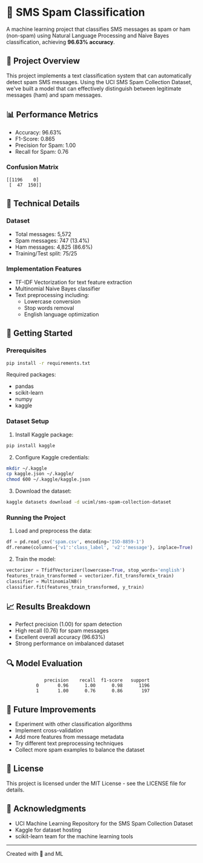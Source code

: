 # 📱 SMS Spam Classification

A machine learning project that classifies SMS messages as spam or ham (non-spam) using Natural Language Processing and Naive Bayes classification, achieving **96.63% accuracy**.

## 🎯 Project Overview
This project implements a text classification system that can automatically detect spam SMS messages. Using the UCI SMS Spam Collection Dataset, we've built a model that can effectively distinguish between legitimate messages (ham) and spam messages.

## 📊 Performance Metrics
- Accuracy: 96.63%
- F1-Score: 0.865
- Precision for Spam: 1.00
- Recall for Spam: 0.76

### Confusion Matrix
```
[[1196    0]
 [  47  150]]
```

## 🔧 Technical Details

### Dataset
- Total messages: 5,572
- Spam messages: 747 (13.4%)
- Ham messages: 4,825 (86.6%)
- Training/Test split: 75/25

### Implementation Features
- TF-IDF Vectorization for text feature extraction
- Multinomial Naive Bayes classifier
- Text preprocessing including:
  - Lowercase conversion
  - Stop words removal
  - English language optimization

## 🚀 Getting Started

### Prerequisites
```bash
pip install -r requirements.txt
```

Required packages:
- pandas
- scikit-learn
- numpy
- kaggle

### Dataset Setup
1. Install Kaggle package:
```bash
pip install kaggle
```

2. Configure Kaggle credentials:
```bash
mkdir ~/.kaggle
cp kaggle.json ~/.kaggle/
chmod 600 ~/.kaggle/kaggle.json
```

3. Download the dataset:
```bash
kaggle datasets download -d uciml/sms-spam-collection-dataset
```

### Running the Project
1. Load and preprocess the data:
```python
df = pd.read_csv('spam.csv', encoding='ISO-8859-1')
df.rename(columns={'v1':'class_label', 'v2':'message'}, inplace=True)
```

2. Train the model:
```python
vectorizer = TfidfVectorizer(lowercase=True, stop_words='english')
features_train_transformed = vectorizer.fit_transform(x_train)
classifier = MultinomialNB()
classifier.fit(features_train_transformed, y_train)
```

## 📈 Results Breakdown
- Perfect precision (1.00) for spam detection
- High recall (0.76) for spam messages
- Excellent overall accuracy (96.63%)
- Strong performance on imbalanced dataset

## 🔍 Model Evaluation
```
              precision    recall  f1-score   support
           0       0.96      1.00      0.98      1196
           1       1.00      0.76      0.86       197
```

## 📝 Future Improvements
- Experiment with other classification algorithms
- Implement cross-validation
- Add more features from message metadata
- Try different text preprocessing techniques
- Collect more spam examples to balance the dataset

## 📜 License
This project is licensed under the MIT License - see the LICENSE file for details.

## 🙏 Acknowledgments
- UCI Machine Learning Repository for the SMS Spam Collection Dataset
- Kaggle for dataset hosting
- scikit-learn team for the machine learning tools

---
Created with 💌 and ML
